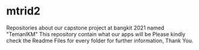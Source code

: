 # mtrid2
Repositories about our capstone project at bangkit 2021 named "TemanIKM"
This repository contain what our apps will be
Please kindly check the Readme Files for every folder for further information, Thank You.

